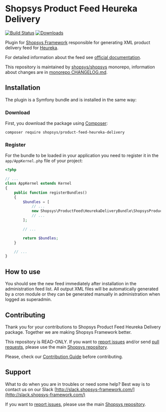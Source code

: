 # Shopsys Product Feed Heureka Delivery

[![Build Status](https://travis-ci.org/shopsys/product-feed-heureka-delivery.svg?branch=master)](https://travis-ci.org/shopsys/product-feed-heureka-delivery)
[![Downloads](https://img.shields.io/packagist/dt/shopsys/product-feed-heureka-delivery.svg)](https://packagist.org/packages/shopsys/product-feed-heureka-delivery)

Plugin for [Shopsys Framework](https://www.shopsys-framework.com) responsible for generating XML product delivery feed for [Heureka](https://www.heureka.cz).

For detailed information about the feed see [official documentation](https://sluzby.heureka.cz/napoveda/dostupnostni-feed/).

This repository is maintained by [shopsys/shopsys] monorepo, information about changes are in [monorepo CHANGELOG.md](https://github.com/shopsys/shopsys/blob/master/CHANGELOG.md).

## Installation
The plugin is a Symfony bundle and is installed in the same way:

### Download
First, you download the package using [Composer](https://getcomposer.org/):
```
composer require shopsys/product-feed-heureka-delivery
```

### Register
For the bundle to be loaded in your application you need to register it in the `app/AppKernel.php` file of your project:
```php
<?php

// ...
class AppKernel extends Kernel
{
    public function registerBundles()
    {
        $bundles = [
            // ...
            new Shopsys\ProductFeed\HeurekaDeliveryBundle\ShopsysProductFeedHeurekaDeliveryBundle(),
            // ...
        ];

        // ...

        return $bundles;
    }

    // ...
}
```

## How to use
You should see the new feed immediately after installation in the administration feed list.
All output XML files will be automatically generated by a cron module or they can be generated manually in administration when logged as superadmin.

## Contributing
Thank you for your contributions to Shopsys Product Feed Heureka Delivery package.
Together we are making Shopsys Framework better.

This repository is READ-ONLY.
If you want to [report issues](https://github.com/shopsys/shopsys/issues/new) and/or send [pull requests](https://github.com/shopsys/shopsys/compare),
please use the main [Shopsys repository](https://github.com/shopsys/shopsys).

Please, check our [Contribution Guide](https://github.com/shopsys/shopsys/blob/master/CONTRIBUTING.md) before contributing.

## Support
What to do when you are in troubles or need some help? Best way is to contact us on our Slack [http://slack.shopsys-framework.com/](http://slack.shopsys-framework.com/)

If you want to [report issues](https://github.com/shopsys/shopsys/issues/new), please use the main [Shopsys repository](https://github.com/shopsys/shopsys).

[shopsys/shopsys]:(https://github.com/shopsys/shopsys)

